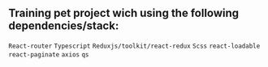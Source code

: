 
## Training pet project wich using the following dependencies/stack:
 `React-router`
 `Typescript`
 `Reduxjs/toolkit/react-redux`
 `Scss`
 `react-loadable`
 `react-paginate`
 `axios`
 `qs` 
